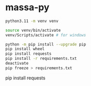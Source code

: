 # massa-py

```bash
python3.11 -m venv venv

source venv/bin/activate
venv/Scripts/activate # for windows

python -m pip install --upgrade pip
pip install wheel
pip install requests
pip install -r requirements.txt
deactivate
pip freeze > requirements.txt
```
pip install requests